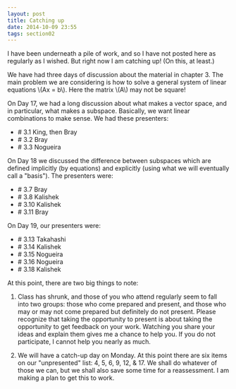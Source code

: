 ```yaml
---
layout: post
title: Catching up
date: 2014-10-09 23:55
tags: section02
---
```


I have been underneath a pile of work, and so I have not posted here
as regularly as I wished. But right now I am catching up! (On this, at least.)

We have had three days of discussion about the material in chapter 3. The main
problem we are considering is how to solve a general system of linear equations
\\(Ax = b\\). Here the matrix \\(A\\) may not be square!

On Day 17, we had a long discussion about what makes a vector space, and in particular,
what makes a subspace. Basically, we want linear combinations to make sense. We had
these presenters:

  * \# 3.1 King, then Bray
  * \# 3.2 Bray
  * \# 3.3 Nogueira

On Day 18 we discussed the difference between subspaces which are defined implicitly
(by equations) and explicitly (using what we will eventually call a "basis"). The
presenters were:

  * \# 3.7 Bray
  * \# 3.8 Kalishek
  * \# 3.10 Kalishek
  * \# 3.11 Bray

On Day 19, our presenters were:

  * \# 3.13 Takahashi
  * \# 3.14 Kalishek
  * \# 3.15 Nogueira
  * \# 3.16 Nogueira
  * \# 3.18 Kalishek

At this point, there are two big things to note:

1. Class has shrunk, and those of you who attend regularly seem to fall into two groups:
those who come prepared and present, and those who may or may not come prepared but
definitely do not present. Please recognize that taking the opportunity to present
is about taking the opportunity to get feedback on your work. Watching you share your
ideas and explain them gives me a chance to help you. If you do not participate, I
cannot help you nearly as much.

2. We will have a catch-up day on Monday. At this point there are six items on our
"unpresented" list: 4, 5, 6, 9, 12, &amp; 17. We shall do whatever of those we can, but
we shall also save some time for a reassessment. I am making a plan to get this to work.

